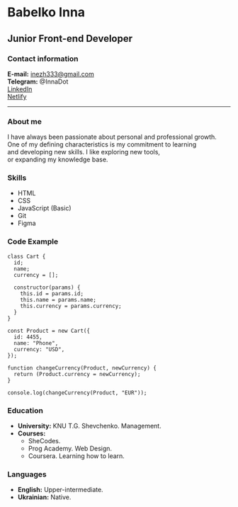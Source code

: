# **Babelko Inna** 

## Junior Front-end Developer

### Contact information

**E-mail:** inezh333@gmail.com\
**Telegram:** @InnaDot\
[LinkedIn](https://www.linkedin.com/in/babelko-inna/)\
[Netlify](https://ubiquitous-dasik-382854.netlify.app)

___________________________________________________________________________________


### About me

I have always been passionate about personal and professional growth.  
One of my defining characteristics is my commitment to learning  
and developing new skills. I like exploring new tools,  
or expanding my knowledge base. 


### Skills

- HTML
- CSS
- JavaScript (Basic)
- Git
- Figma


### Code Example
```
class Cart {
  id;
  name;
  currency = [];

  constructor(params) {
    this.id = params.id;
    this.name = params.name;
    this.currency = params.currency;
  }
}

const Product = new Cart({
  id: 4455,
  name: "Phone",
  currency: "USD",
});

function changeCurrency(Product, newCurrency) {
  return (Product.currency = newCurrency);
}

console.log(changeCurrency(Product, "EUR"));

```

### Education
- **University:** KNU T.G. Shevchenko. Management.
- **Courses:** 
    + SheCodes.
    + Prog Academy. Web Design.
    + Coursera. Learning how to learn.


### Languages
- **English:** Upper-intermediate.
- **Ukrainian:** Native.

